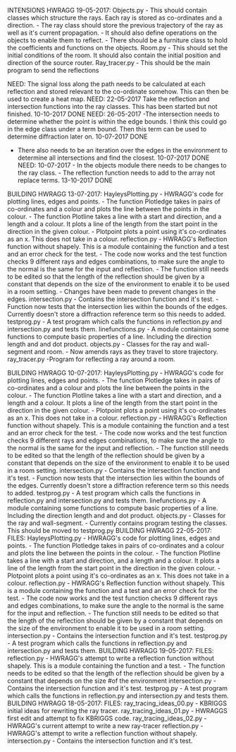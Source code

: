 
INTENSIONS HWRAGG 19-05-2017:
Objects.py       - This should contain classes which structure the rays.
                   Each ray is stored as co-ordinates and a direction.
                 - The ray class should store the previous trajectory
                    of the ray as well as it's current propagation.
                 - It should also define operations on the objects to
                   enable them to reflect.
                 - There should be a furniture class to hold the
                   coefficients and functions on the objects.
Room.py          - This should set the initial conditions of the room.
                   It should also contain the initial position and
                   direction of the source router.
Ray_tracer.py    - This should be the main program to send the
                   reflections

NEED: The signal loss along the path needs to be calculated at each
reflection and  stored relevant to the co-ordinate somehow. This can
then be used to create a heat map.
NEED: 22-05-2017 Take the reflection and intersection functions into the
ray classes. This has been started but not finished. 10-10-2017 DONE
NEED: 26-05-2017 -The intersection needs to determine whether the point
is within the edge bounds. I think this could go in the edge class under
a term bound. Then this term can be used to determine diffraction later
on. 10-07-2017 DONE
- There also needs to be an iteration over the edges in
 the environment to determine all intersections and find the closest.
 10-07-2017 DONE
NEED: 10-07-2017 - In the objects module there needs to be changes to
the ray class. - The reflection function needs to add to the array not
replace terms. 13-10-2017 DONE

 BUILDING HWRAGG 13-07-2017:
  HayleysPlotting.py      - HWRAGG's code for plotting lines, edges and
                           points.
                         - The function Plotledge takes in pairs of
                           co-ordinates and a colour and plots the line
                           between the points in the colour.
                         - The function Plotline takes a line with a
                           start and direction, and a length and a
                           colour. It plots a line of the length from
                           the start point in the direction in the given
                            colour.
                         - Plotpoint plots a point using it's
                           co-ordinates as an x. This does not take in a
                           colour.
 reflection.py           - HWRAGG's Reflection
                           function without shapely. This is a module
                           containing the function and a test and an
                           error check for the test.
                         - The code now works and the test function
                           checks 9 different rays and edges
                           combinations, to make sure the angle to the
                           normal is the same for the input and
                           reflection.
                         - The function still needs to be edited so that
                           the length of the reflection should be given
                           by a constant that depends on the size of the
                           environment to enable it to be used in a room
                           setting.
                         - Changes have been made to prevent changes in
                          the edges.
 intersection.py         - Contains the intersection function and it's
                           test.
                         - Function now tests that the intersection lies
                           within the bounds of the edges. Currently
                           doesn't store a diffraction reference term so
                           this needs to added.
 testprog.py             - A test program which calls the functions in
                           reflection.py and intersection.py and tests
                           them.
 linefunctions.py        - A module containing some functions to compute
                           basic properties of a line. Including the
                           direction length and and dot product.
 objects.py              - Classes for the ray and wall-segment and room.
                         - Now amends rays as they travel to store
                         trajectory.
 ray_tracer.py           -Program for reflecting a ray around a room.

  BUILDING HWRAGG 10-07-2017:
 HayleysPlotting.py      - HWRAGG's code for plotting lines, edges and
                           points.
                         - The function Plotledge takes in pairs of
                           co-ordinates and a colour and plots the line
                           between the points in the colour.
                         - The function Plotline takes a line with a
                           start and direction, and a length and a
                           colour. It plots a line of the length from
                           the start point in the direction in the given
                            colour.
                         - Plotpoint plots a point using it's
                           co-ordinates as an x. This does not take in a
                           colour.
 reflection.py           - HWRAGG's Reflection
                           function without shapely. This is a module
                           containing the function and a test and an
                           error check for the test.
                         - The code now works and the test function
                           checks 9 different rays and edges
                           combinations, to make sure the angle to the
                           normal is the same for the input and
                           reflection.
                         - The function still needs to be edited so that
                           the length of the reflection should be given
                           by a constant that depends on the size of the
                           environment to enable it to be used in a room
                           setting.
 intersection.py         - Contains the intersection function and it's
                           test.
                         - Function now tests that the intersection lies
                           within the bounds of the edges. Currently
                           doesn't store a diffraction reference term so
                           this needs to added.
 testprog.py             - A test program which calls the functions in
                           reflection.py and intersection.py and tests
                           them.
 linefunctions.py        - A module containing some functions to compute
                           basic properties of a line. Including the
                           direction length and and dot product.
 objects.py              - Classes for the ray and wall-segment.
                         - Currently contains program testing the
                         classes. This should be moved to testprog.py
  BUILDING HWRAGG 22-05-2017:
 FILES:
 HayleysPlotting.py      - HWRAGG's code for plotting lines, edges and
                           points.
                         - The function Plotledge takes in pairs of
                           co-ordinates and a colour and plots the line
                           between the points in the colour.
                         - The function Plotline takes a line with a
                           start and direction, and a length and a
                           colour. It plots a line of the length from
                           the start point in the direction in the given
                            colour.
                         - Plotpoint plots a point using it's
                           co-ordinates as an x. This does not take in a
                           colour.
 reflection.py           - HWRAGG's Reflection
                           function without shapely. This is a module
                           containing the function and a test and an
                           error check for the test.
                         - The code now works and the test function
                           checks 9 different rays and edges
                           combinations, to make sure the angle to the
                           normal is the same for the input and
                           reflection.
                         - The function still needs to be edited so that
                           the length of the reflection should be given
                           by a constant that depends on the size of the
                           environment to enable it to be used in a room
                           setting.
 intersection.py         - Contains the intersection function and it's
                           test.
 testprog.py             - A test program which calls the functions in
                           reflection.py and intersection.py and tests
                           them.
  BUILDING HWRAGG 19-05-2017:
 FILES:
 reflection.py           - HWRAGG's attempt to write a reflection
                           function without shapely. This is a module
                           containing the function and a test.
                         - The function needs to be edited so that the
                         length of the reflection should be given by a
                         constant that depends on the size
  #of the environment
 intersection.py         - Contains the intersection function and it's
                           test.
 testprog.py             - A test program which calls the functions in
                           reflection.py and intersection.py and tests
                           them.
 BUILDING HWRAGG 18-05-2017:
 FILES:
 ray_tracing_ideas_00.py - KBRIGGS initial ideas for rewriting the ray
                           tracer.
 ray_tracing_ideas_01.py - HWRAGGS first edit and attempt to fix KBRIGGS
                           code.
 ray_tracing_ideas_02.py - HWRAGG's current attempt to write a new
                           ray-tracer
 reflection.py           - HWRAGG's attempt to write a reflection
                           function without shapely.
 intersection.py         - Contains the intersection function and it's
                           test.





